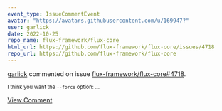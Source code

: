 ```yaml
---
event_type: IssueCommentEvent
avatar: "https://avatars.githubusercontent.com/u/169947?"
user: garlick
date: 2022-10-25
repo_name: flux-framework/flux-core
html_url: https://github.com/flux-framework/flux-core/issues/4718
repo_url: https://github.com/flux-framework/flux-core
---
```


<a href='https://github.com/garlick' target='_blank'>garlick</a> commented on issue <a href='https://github.com/flux-framework/flux-core/issues/4718' target='_blank'>flux-framework/flux-core#4718</a>.

<small>I think you want the `--force` option:...</small>

<a href='https://github.com/flux-framework/flux-core/issues/4718' target='_blank'>View Comment</a>